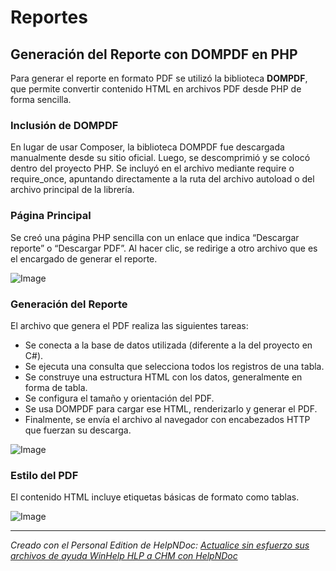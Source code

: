 # Reportes

## Generación del Reporte con DOMPDF en PHP

Para generar el reporte en formato PDF se utilizó la biblioteca **DOMPDF**, que permite convertir contenido HTML en archivos PDF desde PHP de forma sencilla.

### Inclusión de DOMPDF

En lugar de usar Composer, la biblioteca DOMPDF fue descargada manualmente desde su sitio oficial. Luego, se descomprimió y se colocó dentro del proyecto PHP. Se incluyó en el archivo mediante require o require\_once, apuntando directamente a la ruta del archivo autoload o del archivo principal de la librería.

### Página Principal

Se creó una página PHP sencilla con un enlace que indica “Descargar reporte” o “Descargar PDF”. Al hacer clic, se redirige a otro archivo que es el encargado de generar el reporte.

![Image](<lib/Nuevo tem 38.png>)

### Generación del Reporte

El archivo que genera el PDF realiza las siguientes tareas:

* Se conecta a la base de datos utilizada (diferente a la del proyecto en C#).
* Se ejecuta una consulta que selecciona todos los registros de una tabla.
* Se construye una estructura HTML con los datos, generalmente en forma de tabla.
* Se configura el tamaño y orientación del PDF.
* Se usa DOMPDF para cargar ese HTML, renderizarlo y generar el PDF.
* Finalmente, se envía el archivo al navegador con encabezados HTTP que fuerzan su descarga.

![Image](<lib/Nuevo tem 37.png>)

### Estilo del PDF

El contenido HTML incluye etiquetas básicas de formato como tablas.

![Image](<lib/Nuevo tem 36.png>)

***
_Creado con el Personal Edition de HelpNDoc: [Actualice sin esfuerzo sus archivos de ayuda WinHelp HLP a CHM con HelpNDoc](<https://www.helpndoc.com/es/guias-paso-a-paso/c%C3%B3mo-convertir-un-archivo-de-ayuda-hlp-winhelp-en-un-archivo-de-ayuda-chm-html-help/>)_
